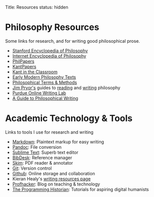 Title: Resources
status: hidden

# Philosophy Resources #

Some links for research, and for writing good philosophical prose.

- [Stanford Encyclopedia of Philosophy](http://plato.stanford.edu)
- [Internet Encyclopedia of Philosophy](http://www.iep.utm.edu/)
- [PhilPapers](http://philpapers.org)
- [KantPapers](http://kantpapers.org)
- [Kant in the Classroom](http://www.manchester.edu/kant/Home/index.htm)
- [Early Modern Philosophy Texts](http://earlymoderntexts.com)
- [Philosophical Terms & Methods](http://www.jimpryor.net/teaching/vocab/index.html)
- [Jim Pryor's](http://www.jimpryor.net) guides to [reading](http://www.jimpryor.net/teaching/guidelines/reading.html) and [writing](http://www.jimpryor.net/teaching/guidelines/writing.html) philosophy
- [Purdue Online Writing Lab](http://owl.english.purdue.edu/owl/)
- [A Guide to Philosophical Writing](http://writingproject.fas.harvard.edu/files/hwp/files/philosophical_writing.pdf)

# Academic Technology & Tools #

Links to tools I use for research and writing

- [Markdown](http://daringfireball.net/projects/markdown/): Plaintext markup 
  for easy writing
- [Pandoc](http://johnmacfarlane.net/pandoc/index.html): File conversion
- [Sublime Text](http://www.sublimetext.com): Superb text editor
- [BibDesk](http://bibdesk.sourceforge.net): Reference manager
- [Skim](http://skim-app.sourceforge.net): PDF reader & annotator
- [Git](http://git-scm.com): Version control
- [Github](https://education.github.com): Online storage and collaboration
- Kieran Healy's [writing resources page](http://kieranhealy.org/resources/)
- [Profhacker](http://chronicle.com/blogs/profhacker/): Blog on teaching &
  technology
- [The Programming Historian](http://programminghistorian.org): Tutorials for
  aspiring digital humanists
